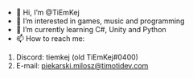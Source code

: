 - 👋 Hi, I’m @TiEmKej
- 👀 I’m interested in games, music and programming
- 🌱 I’m currently learning C#, Unity and Python
- 📫 How to reach me:
1. Discord: tiemkej (old TiEmKej#0400) 
2. E-mail: piekarski.milosz@timotidev.com

<!---
TiEmKej/TiEmKej is a ✨ special ✨ repository because its `README.md` (this file) appears on your GitHub profile.
You can click the Preview link to take a look at your changes.
--->
